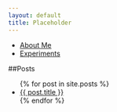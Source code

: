 ```yaml
---
layout: default
title: Placeholder
---
```


<ul id="nav">
	<li class="nav"><a href="/about">About Me</a></li>
	<li class="nav"><a href="/experiments">Experiments</a></li>
</ul>

##Posts
<ul>
	{% for post in site.posts %}
		<li class="exp"><a href="{{ post.url }}">{{ post.title }}</a></li>
	{% endfor %}
</ul>